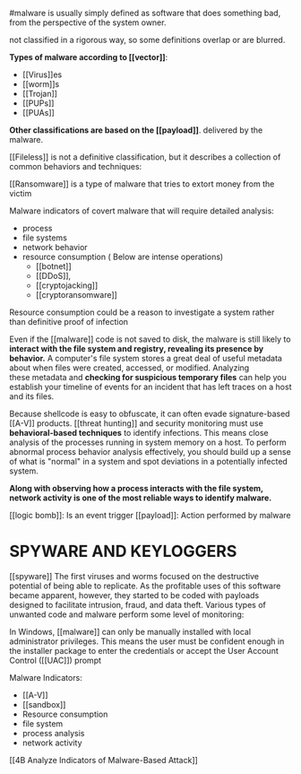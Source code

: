 #malware is usually simply defined as software that does something bad, from the perspective of the system owner. 

 not classified in a rigorous way, so some definitions overlap or are blurred. 

 **Types of malware according to [[vector]]**:
-  [[Virus]]es 
-  [[worm]]s
-  [[Trojan]]
-  [[PUPs]]
-  [[PUAs]]


 

**Other classifications are based on the [[payload]]**. delivered by the malware. 

 [[Fileless]] is not a definitive classification, but it describes a collection of common behaviors and techniques:
 
 [[Ransomware]] is a type of malware that tries to extort money from the victim

 Malware indicators of covert malware that will require detailed analysis:
 - process
 - file systems
 - network behavior
 - resource consumption ( Below are intense operations)
	 - [[botnet]] 
	 - [[DDoS]], 
	 - [[cryptojacking]]
	 - [[cryptoransomware]]
  
  Resource consumption could be a reason to investigate a system rather than definitive proof of infection
 
 Even if the [[malware]] code is not saved to disk, the malware is still likely to **interact with the file system and registry, revealing its presence by behavior.** A computer's file system stores a great deal of useful metadata about when files were created, accessed, or modified. Analyzing these metadata and **checking for suspicious temporary files** can help you establish your timeline of events for an incident that has left traces on a host and its files.
 
 Because shellcode is easy to obfuscate, it can often evade signature-based [[A-V]] products. [[threat hunting]] and security monitoring must use **behavioral-based techniques** to identify infections. This means close analysis of the processes running in system memory on a host. To perform abnormal process behavior analysis effectively, you should build up a sense of what is "normal" in a system and spot deviations in a potentially infected system.
 
 **Along with observing how a process interacts with the file system, network activity is one of the most reliable ways to identify malware.**
 
 [[logic bomb]]:  Is an event trigger
 [[payload]]:  Action performed by malware
  
  # SPYWARE AND KEYLOGGERS
[[spyware]]
The first viruses and worms focused on the destructive potential of being able to replicate. As the profitable uses of this software became apparent, however, they started to be coded with payloads designed to facilitate intrusion, fraud, and data theft. Various types of unwanted code and malware perform some level of monitoring:

In Windows, [[malware]] can only be manually installed with local administrator privileges. This means the user must be confident enough in the installer package to enter the credentials or accept the User Account Control ([[UAC]]) prompt

Malware Indicators:
- [[A-V]]
- [[sandbox]]
- Resource consumption
- file system
- process analysis
- network activity

[[4B  Analyze Indicators of Malware-Based Attack]]